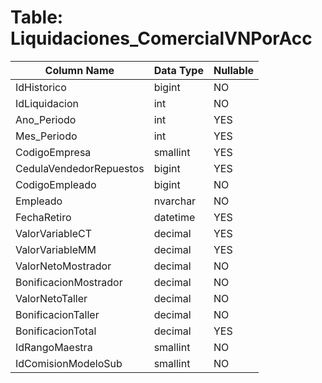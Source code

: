 # Table: Liquidaciones_ComercialVNPorAcc

| Column Name | Data Type | Nullable |
|-------------|-----------|----------|
| IdHistorico | bigint | NO |
| IdLiquidacion | int | NO |
| Ano_Periodo | int | YES |
| Mes_Periodo | int | YES |
| CodigoEmpresa | smallint | YES |
| CedulaVendedorRepuestos | bigint | YES |
| CodigoEmpleado | bigint | NO |
| Empleado | nvarchar | NO |
| FechaRetiro | datetime | YES |
| ValorVariableCT | decimal | YES |
| ValorVariableMM | decimal | YES |
| ValorNetoMostrador | decimal | NO |
| BonificacionMostrador | decimal | NO |
| ValorNetoTaller | decimal | NO |
| BonificacionTaller | decimal | NO |
| BonificacionTotal | decimal | YES |
| IdRangoMaestra | smallint | NO |
| IdComisionModeloSub | smallint | NO |
